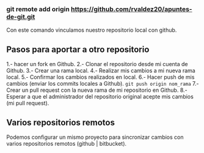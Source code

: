 ### git remote add origin https://github.com/rvaldez20/apuntes-de-git.git
Con este comando vinculamos nuestro repositorio local con github.

## Pasos para aportar a otro repositorio
1.- hacer un fork en Github.
2.- Clonar el repositorio desde mi cuenta de Github.
3.- Crear una rama local.
4.- Realizar mis cambios a mi nueva rama local.
5.- Confirmar los cambios realizados en local.
6.- Hacer push de mis cambios (enviar los commits locales a Github). `git push origin nom_rama`
7.- Crear un pull request con la nueva rama de mi repositorio en Github.
8.- Esperar a que el administrador del repositorio original acepte mis cambios (mi pull request).

## Varios repositorios remotos
Podemos configurar un mismo proyecto para sincronizar cambios con varios repositorios remotos (github | bitbucket).
